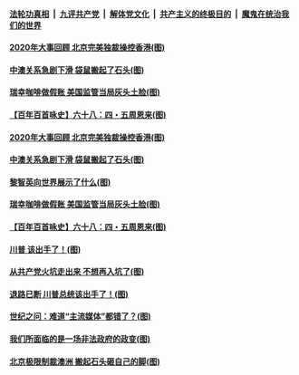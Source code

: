 

####  [法轮功真相](../../../../basic/blob/master/README.md?t=12191731) &nbsp;|&nbsp; [九评共产党](../../../../9ping.md/blob/master/README.md?t=12191731) &nbsp;|&nbsp; [解体党文化](../../../../jtdwh.md/blob/master/README.md?t=12191731)  &nbsp;|&nbsp; [共产主义的终极目的](../../../../gczydzjmd.md/blob/master/README.md?t=12191731) &nbsp;|&nbsp; [魔鬼在统治我们的世界](../../../../mgztzwmdsj.md/blob/master/README.md?t=12191731) 


#### [2020年大事回顾 北京完美独裁操控香港(图)](../pages/p4/956317.md?t=12191731) 

#### [中澳关系急剧下滑 袋鼠搬起了石头(图)](../pages/p4/956314.md?t=12191731) 

#### [瑞幸咖啡做假账 美国监管当局灰头土脸(图)](../pages/p4/956310.md?t=12191731) 


#### [【百年百首咏史】六十八：四・五周恩来(图)](../pages/p4/956258.md?t=12191731) 



#### [2020年大事回顾 北京完美独裁操控香港(图)](../pages/p4/956317.md?t=12191731) 

#### [中澳关系急剧下滑 袋鼠搬起了石头(图)](../pages/p4/956314.md?t=12191731) 

#### [黎智英向世界展示了什么(图)](../pages/p4/956312.md?t=12191731) 

#### [瑞幸咖啡做假账 美国监管当局灰头土脸(图)](../pages/p4/956310.md?t=12191731) 





#### [【百年百首咏史】六十八：四・五周恩来(图)](../pages/p4/956258.md?t=12191731) 



#### [川普 该出手了！(图)](../pages/p4/956204.md?t=12191731) 

#### [从共产党火坑走出来 不想再入坑了(图)](../pages/p4/956196.md?t=12191731) 

#### [退路已断 川普总统该出手了！(图)](../pages/p4/956202.md?t=12191731) 

#### [世纪之问：难道“主流媒体”都错了？(图)](../pages/p4/956183.md?t=12191731) 

#### [我们所面临的是一场非法政府的政变(图)](../pages/p4/956188.md?t=12191731) 

#### [北京极限制裁澳洲 搬起石头砸自己的脚(图)](../pages/p4/956170.md?t=12191731) 


